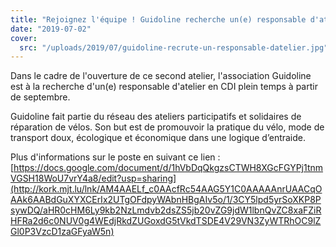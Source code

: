 ```yaml
---
title: "Rejoignez l'équipe ! Guidoline recherche un(e) responsable d'atelier"
date: "2019-07-02"
cover:
  src: "/uploads/2019/07/guidoline-recrute-un-responsable-datelier.jpg"
---
```


Dans le cadre de l'ouverture de ce second atelier, l'association Guidoline est à la recherche d'un(e) responsable d'atelier en CDI plein temps à partir de septembre.

Guidoline fait partie du réseau des ateliers participatifs et solidaires de réparation de vélos. Son but est de promouvoir la pratique du vélo, mode de transport doux, écologique et économique dans une logique d’entraide.

Plus d'informations sur le poste en suivant ce lien : [https://docs.google.com/document/d/1hVbDqQkgzsCTWH8XGcFGYPj1tnmVGSH18WoU7vrY4a8/edit?usp=sharing](http://kork.mjt.lu/lnk/AM4AAELf_c0AAcfRc54AAG5Y1C0AAAAAnrUAACqOAAk6AABdGuXYXCErIx2UTgOFdpyWAbnHBgAIv5o/1/3CY5lpd5yrSoXKP8PsywDQ/aHR0cHM6Ly9kb2NzLmdvb2dsZS5jb20vZG9jdW1lbnQvZC8xaFZiRHFRa2d6c0NUV0g4WEdjRkdZUGoxdG5tVkdTSDE4V29VN3ZyWTRhOC9lZGl0P3VzcD1zaGFyaW5n)
